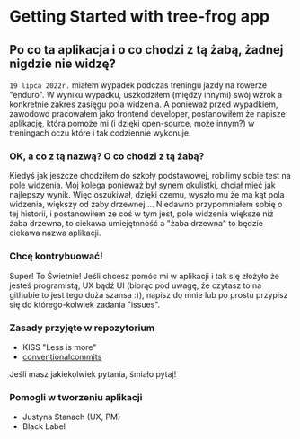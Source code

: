 # Getting Started with tree-frog app

## Po co ta aplikacja i o co chodzi z tą żabą, żadnej nigdzie nie widzę?

`19 lipca 2022r.` miałem wypadek podczas treningu jazdy na rowerze "enduro".
W wyniku wypadku, uszkodziłem (między innymi) swój wzrok a konkretnie zakres zasięgu pola widzenia.
A ponieważ przed wypadkiem, zawodowo pracowałem jako frontend developer,
postanowiłem że napisze aplikację, która pomoże mi (i dzięki open-source, może innym?)
w treningach oczu które i tak codziennie wykonuje.

### OK, a co z tą nazwą? O co chodzi z tą żabą?

Kiedyś jak jeszcze chodziłem do szkoły podstawowej, robilimy sobie test na pole widzenia.
Mój kolega ponieważ był synem okulistki, chciał mieć jak najlepszy wynik. Więc oszukiwał, dzięki czemu,
wyszło mu że ma kąt pola widzenia, większy od żaby drzewnej.... Niedawno przypomniałem sobię o tej historii,
i postanowiłem że coś w tym jest, pole widzenia większe niż żaba drzewna, to ciekawa umiejętnność a "żaba drzewna"
to będzie ciekawa nazwa aplikacji.

### Chcę kontrybuować!

Super! To Świetnie! Jeśli chcesz pomóc mi w aplikacji i tak się złożyło że jesteś programistą, UX bądź UI (biorąc pod uwagę, że 
czytasz to na githubie to jest tego duża szansa :)),
napisz do mnie lub po prostu przypisz się do którego-kolwiek zadania "issues".

### Zasady przyjęte w repozytorium
- KISS
 "Less is more"
- [conventionalcommits](https://www.conventionalcommits.org)

Jeśli masz jakiekolwiek pytania, śmiało pytaj!

### Pomogli w tworzeniu aplikacji
- Justyna Stanach (UX, PM)
- Black Label